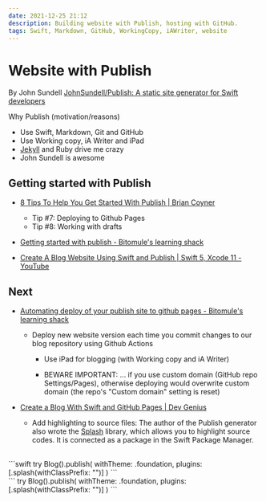 ```yaml
---
date: 2021-12-25 21:12
description: Building website with Publish, hosting with GitHub.
tags: Swift, Markdown, GitHub, WorkingCopy, iAWriter, website
---
```

# Website with Publish
By John Sundell
[JohnSundell/Publish: A static site generator for Swift developers](https://github.com/JohnSundell/Publish)



Why Publish (motivation/reasons)

* Use Swift, Markdown, Git and GitHub
* Use Working copy, iA Writer and iPad
* [Jekyll](https://github.com/jekyll) and Ruby drive me crazy
* John Sundell is awesome


## Getting started with Publish
* [8 Tips To Help You Get Started With Publish | Brian Coyner](https://briancoyner.github.io/articles/2020-02-25-cocoaheads_publish_notes/)
    * Tip #7: Deploying to Github Pages
    * Tip #8: Working with drafts

* [Getting started with publish - Bitomule's learning shack](https://blog.bitomule.com/posts/getting-started-with-publish/)
* [Create A Blog Website Using Swift and Publish | Swift 5, Xcode 11 - YouTube](https://www.youtube.com/watch?v=JqdS-oi96Gk)


## Next
* [Automating deploy of your publish site to github pages - Bitomule's learning shack](https://blog.bitomule.com/posts/automating-deploy-of-your-publish-site-to-github-pages/)
  * Deploy new website version each time you commit changes to our blog repository using Github Actions
    * Use iPad for blogging (with Working copy and iA Writer)
    
    * BEWARE IMPORTANT: ... if you use custom domain (GitHub repo Settings/Pages), otherwise deploying would overwrite custom domain (the repo's "Custom domain" setting is reset)
 

* [Create a Blog With Swift and GitHub Pages | Dev Genius](https://blog.devgenius.io/create-blog-with-swift-github-pages-53382aa3e824)
  * Add highlighting to source files: The author of the Publish generator also wrote the [Splash](https://github.com/JohnSundell/Splash) library, which allows you to highlight source codes. It is connected as a package in the Swift Package Manager.

<br/>    
```swift
try Blog().publish(
    withTheme: .foundation,
    plugins: [.splash(withClassPrefix: "")]
)
```
<br/>    
```
try Blog().publish(
    withTheme: .foundation,
    plugins: [.splash(withClassPrefix: "")]
)
```
